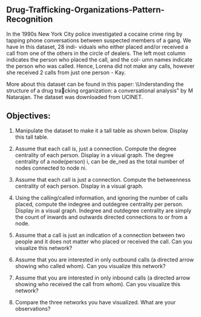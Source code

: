 ## Drug-Trafficking-Organizations-Pattern-Recognition
In the 1990s New York City police investigated a cocaine crime ring by tapping phone
conversations between suspected members of a gang. We have in this dataset, 28 indi-
viduals who either placed and/or received a call from one of the others in the circle of
dealers. The left most column indicates the person who placed the call, and the col-
umn names indicate the person who was called. Hence, Lorena did not make any calls,
however she received 2 calls from just one person - Kay.

More about this dataset can be found in this paper: \Understanding the structure of
a drug tracking organization: a conversational analysis" by M Natarajan. The dataset
was downloaded from UCINET.


## Objectives:

1.	Manipulate the dataset to make it a tall table as shown below. Display this tall
table.

2.	Assume that each call is, just a connection. Compute the degree centrality of each
person. Display in a visual graph. The degree centrality of a node(person) i, can
be de_ned as the total number of nodes connected to node ni.

3.	Assume that each call is just a connection. Compute the betweenness centrality
of each person. Display in a visual graph. 

4.	Using the calling/called information, and ignoring the number of calls placed,
compute the indegree and outdegree centrality per person. Display in a visual
graph. Indegree and outdegree centrality are simply the count of inwards and
outwards directed connections to or from a node.

5.	Assume that a call is just an indication of a connection between two people and it
does not matter who placed or received the call. Can you visualize this network?

6.	Assume that you are interested in only outbound calls (a directed arrow showing
who called whom). Can you visualize this network?

7.	Assume that you are interested in only inbound calls (a directed arrow showing
who received the call from whom). Can you visualize this network?

8.	Compare the three networks you have visualized. What are your observations?
